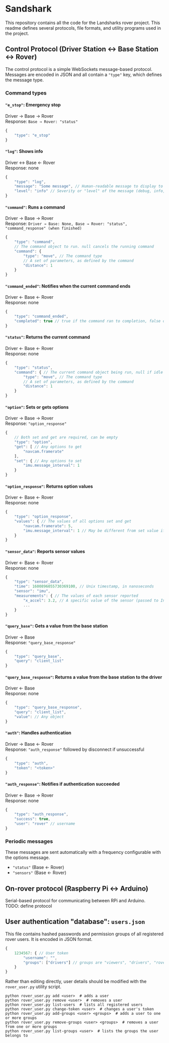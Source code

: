# Sandshark
This repository contains all the code for the Landsharks rover project. This readme defines several
protocols, file formats, and utility programs used in the project.

## Control Protocol (Driver Station ↔ Base Station ↔ Rover)
The control protocol is a simple WebSockets message-based protocol. Messages are
encoded in JSON and all contain a `"type"` key, which defines the message type.

### Command types

#### `"e_stop"`: Emergency stop
Driver → Base → Rover \
Response: `Base → Rover: "status"`
```js
{
    "type": "e_stop"
}
```

#### `"log"`: Shows info
Driver ↔ Base ← Rover \
Response: none
```js
{
    "type": "log",
    "message": "Some message", // Human-readable message to display to the driver
    "level": "info" // Severity or "level" of the message (debug, info, warning, error)
}
```

#### `"command"`: Runs a command
Driver → Base → Rover \
Response: `Driver → Base: None, Base → Rover: "status", "command_response" (when finished)`
```js
{
    "type": "command",
    // The command object to run. null cancels the running command
    "command": {
        "type": "move", // The command type
        // A set of parameters, as defined by the command
        "distance": 1
    }
}
```

#### `"command_ended"`: Notifies when the current command ends
Driver ← Base ← Rover \
Response: none
```js
{
    "type": "command_ended",
    "completed": true // true if the command ran to completion, false otherwise
}
```

#### `"status"`: Returns the current command
Driver ← Base ← Rover \
Response: none
```js
{
    "type": "status",
    "command": { // The current command object being run, null if idle
        "type": "move", // The command type
        // A set of parameters, as defined by the command
        "distance": 1
    }
}
```

#### `"option"`: Sets or gets options
Driver → Base → Rover \
Response: `"option_response"`
```js
{
    // Both set and get are required, can be empty
    "type": "option",
    "get": [ // Any options to get
        "navcam.framerate"
    ],
    "set": { // Any options to set
        "imu.message_interval": 1
    }
}
```

#### `"option_response"`: Returns option values
Driver ← Base ← Rover \
Response: none
```js
{
    "type": "option_response",
    "values": { // The values of all options set and get
        "navcam.framerate": 5,
        "imu.message_interval": 1 // May be different from set value if invalid
    }
}
```

#### `"sensor_data"`: Reports sensor values
Driver ← Base ← Rover \
Response: none
```js
{
    "type": "sensor_data",
    "time": 1600896055730369100, // Unix timestamp, in nanoseconds
    "sensor": "imu",
    "measurements": { // The values of each sensor reported
        "x_accel": 3.2, // A specific value of the sensor (passed to Influx as a field)
        ...
    }
}
```

#### `"query_base"`: Gets a value from the base station
Driver → Base \
Response: `"query_base_response"`
```js
{
    "type": "query_base",
    "query": "client_list"
}
```

#### `"query_base_response"`: Returns a value from the base station to the driver
Driver ← Base \
Response: none
```js
{
    "type": "query_base_response",
    "query": "client_list",
    "value": // Any object
}
```

#### `"auth"`: Handles authentication
Driver → Base ← Rover \
Response: `"auth_response"` followed by disconnect if unsuccessful
```js
{
    "type": "auth",
    "token": "<token>"
}
```

#### `"auth_response"`: Notifies if authentication succeeded
Driver ← Base → Rover \
Response: none
```js
{
    "type": "auth_response",
    "success": true,
    "user": "rover" // username
}
```

### Periodic messages 
These messages are sent automatically with a frequency configurable with the options message.
- `"status"` (Base ← Rover)
- `"sensors"` (Base ← Rover)

## On-rover protocol (Raspberry Pi ↔ Arduino)
Serial-based protocol for communicating between RPi and Arduino. \
TODO: define protocol

## User authentication "database": `users.json`
This file contains hashed passwords and permission groups of all registered rover users.
It is encoded in JSON format.
```js
{
    1234567: { // User token
        "username": "",
        "groups": ["drivers"] // groups are "viewers", "drivers", "rovers"
    }
}
```
Rather than editing directly, user details should be modified with the `rover_user.py` utility
script.
```shell script
python rover_user.py add <user>  # adds a user
python rover_user.py remove <user>  # removes a user
python rover_user.py list-users  # lists all registered users
python rover_user.py change-token <user>  # changes a user's token
python rover_user.py add-groups <user> <groups>  # adds a user to one or more groups
python rover_user.py remove-groups <user> <groups>  # removes a user from one or more groups
python rover_user.py list-groups <user>  # lists the groups the user belongs to
```